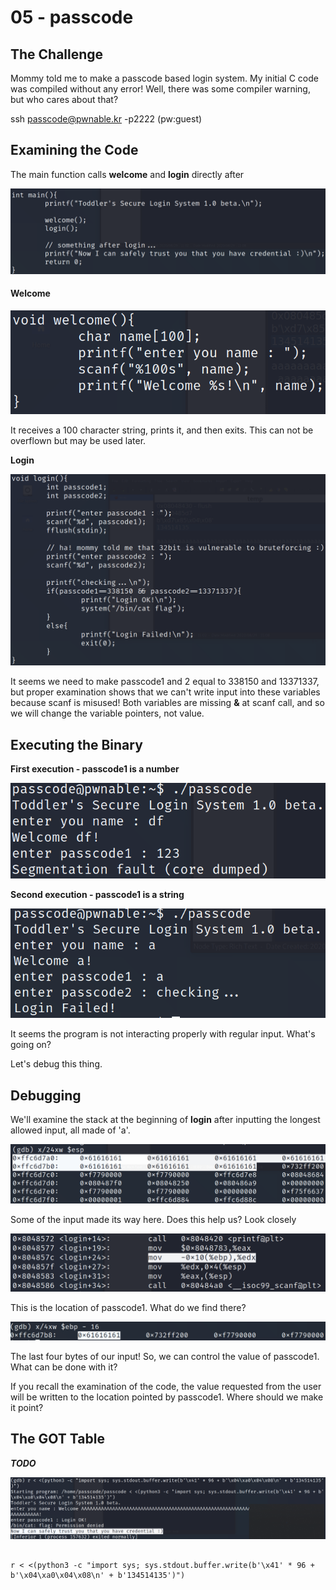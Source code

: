 # 05 - passcode



## The Challenge



Mommy told me to make a passcode based login system. My initial C code was compiled without any error! Well, there was some compiler warning, but who cares about that?



ssh passcode@pwnable.kr -p2222 \(pw:guest\)



## Examining the Code



The main function calls **welcome** and **login** directly after



![](/.gitbook/assets/image%20%2815%29.png)



#### Welcome



![](/.gitbook/assets/image%20%289%29.png)



It receives a 100 character string, prints it, and then exits. This can not be overflown but may be used later.



**Login**



![](/.gitbook/assets/image%20%2817%29.png)



It seems we need to make passcode1 and 2 equal to 338150 and 13371337, but proper examination shows that we can't write input into these variables because scanf is misused! Both variables are missing **&** at scanf call, and so we will change the variable pointers, not value.



## Executing the Binary



 **First execution - passcode1 is a number**



![](/.gitbook/assets/image%20%2814%29.png)



**Second execution - passcode1 is a string**



![](/.gitbook/assets/image%20%2816%29.png)



It seems the program is not interacting properly with regular input. What's going on?



Let's debug this thing.



## Debugging



We'll examine the stack at the beginning of **login** after inputting the longest allowed input, all made of 'a'.



![](/.gitbook/assets/image%20%2811%29.png)



Some of the input made its way here. Does this help us? Look closely



![](/.gitbook/assets/image%20%2813%29.png)



This is the location of passcode1. What do we find there?



![](/.gitbook/assets/image%20%2810%29.png)



The last four bytes of our input! So, we can control the value of passcode1. What can be done with it?



If you recall the examination of the code, the value requested from the user will be written to the location pointed by passcode1. Where should we make it point?



## The GOT Table



_**TODO**_



![](/.gitbook/assets/image%20%2812%29.png)



```text

r < <(python3 -c "import sys; sys.stdout.buffer.write(b'\x41' * 96 + b'\x04\xa0\x04\x08\n' + b'134514135')")

```



